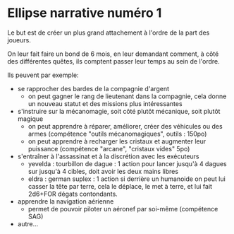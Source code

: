 # Ellipse narrative numéro 1

Le but est de créer un plus grand attachement à l'ordre de la part des joueurs.

On leur fait faire un bond de 6 mois, en leur demandant comment, à côté des
différentes quêtes, ils comptent passer leur temps au sein de l'ordre.

Ils peuvent par exemple:
* se rapprocher des bardes de la compagnie d'argent
  - on peut gagner le rang de lieutenant dans la compagnie, cela donne un nouveau 
  statut et des missions plus intéressantes
* s'instruire sur la mécanomagie, soit côté plutôt mécanique, soit plutôt magique
  - on peut apprendre à réparer, améliorer, créer des véhicules ou des armes
  (compétence "outils mécanomagiques", outils : 150po)
  - on peut apprendre à recharger les cristaux et augmenter leur puissance
  (compétence "arcane", "cristaux vides" 5po)
* s'entraîner à l'assassinat et à la discrétion avec les exécuteurs
  - yevelda : tourbillon de dague : 1 action pour lancer jusqu'à 4 dagues sur jusqu'à 4 cibles, doit avoir les deux mains libres
  - eldra : german suplex : 1 action si derrière un humanoide on peut lui casser la tête par terre, cela le déplace, 
  le met à terre, et lui fait 2d6+FOR dégats contondants.
* apprendre la navigation aérienne
  - permet de pouvoir piloter un aéronef par soi-même (compétence SAG)
* autre...
